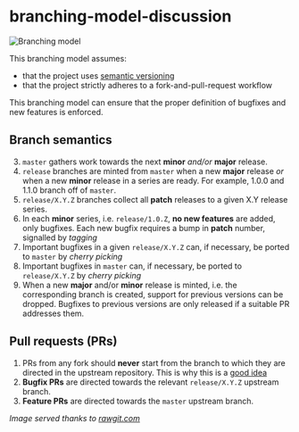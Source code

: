 # branching-model-discussion

![Branching model](https://cdn.rawgit.com/robertodr/branching-model-discussion/f773cbda/images/branching_model.png)

This branching model assumes:

* that the project uses [semantic versioning](semver.org)
* that the project strictly adheres to a fork-and-pull-request workflow

This branching model can ensure that the proper definition of bugfixes and new
features is enforced.

## Branch semantics

3. `master` gathers work towards the next **minor** _and/or_ **major** release.
1. `release` branches are minted from `master` when a new **major** release
   _or_ when a new **minor** release in a series are ready.
   For example, 1.0.0 and 1.1.0 branch off of `master`.
2. `release/X.Y.Z` branches collect all **patch** releases to a given X.Y
   release series.
3. In each **minor** series, i.e. `release/1.0.Z`, **no new features** are
   added, only bugfixes. Each new bugfix requires a bump in **patch** number,
   signalled by _tagging_
4. Important bugfixes in a given `release/X.Y.Z` can, if necessary, be ported
   to `master` by _cherry picking_
5. Important bugfixes in `master` can, if necessary, be ported to
   `release/X.Y.Z` by _cherry picking_
6. When a new **major** and/or **minor** release is minted, i.e. the
   corresponding branch is created, support for previous versions can be
   dropped. Bugfixes to previous versions are only released if a suitable PR
   addresses them.

## Pull requests (PRs)

1. PRs from any fork should __never__ start from the branch to which they are
   directed in the upstream repository.
  This is why this is a [good idea](http://blog.jasonmeridth.com/posts/do-not-issue-pull-requests-from-your-master-branch/)
2. **Bugfix PRs** are directed towards the relevant `release/X.Y.Z` upstream branch.
3. **Feature PRs** are directed towards the `master` upstream branch.

_Image served thanks to [rawgit.com](https://rawgit.com)_
